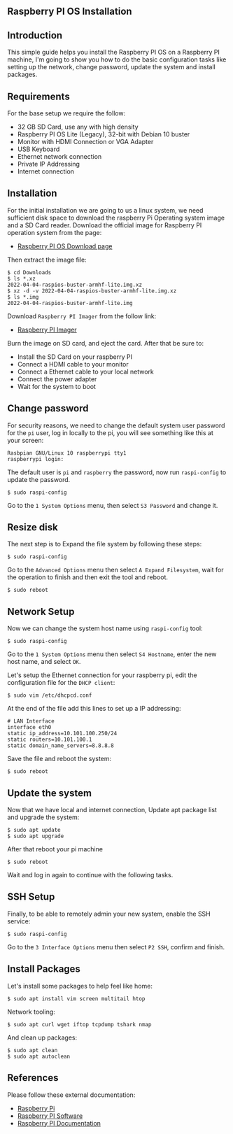 ## Raspberry PI OS Installation

## Introduction

This simple guide helps you install the Raspberry PI OS on a Raspberry PI machine, I'm going to show you how to do
the basic configuration tasks like setting up the network, change password, update the system and install packages.

## Requirements

For the base setup we require the follow:

 * 32 GB SD Card, use any with high density
 * Raspberry PI OS Lite (Legacy), 32-bit with Debian 10 buster
 * Monitor with HDMI Connection or VGA Adapter
 * USB Keyboard
 * Ethernet network connection
 * Private IP Addressing
 * Internet connection

## Installation

For the initial installation we are going to us a linux system, we need sufficient disk space to download the raspberry
Pi Operating system image and a SD Card reader.  Download the official image for Raspberry PI operation system from
the page:

 * [Raspberry PI OS Download page](https://www.raspberrypi.com/software/operating-systems/)

Then extract the image file:

```
$ cd Downloads
$ ls *.xz
2022-04-04-raspios-buster-armhf-lite.img.xz
$ xz -d -v 2022-04-04-raspios-buster-armhf-lite.img.xz
$ ls *.img
2022-04-04-raspios-buster-armhf-lite.img
```

Download `Raspberry PI Imager` from the follow link:

 * [Raspberry PI Imager](https://www.raspberrypi.com/software/)

Burn the image on SD card, and eject the card. After that be sure to:

 * Install the SD Card on your raspberry PI
 * Connect a HDMI cable to your monitor
 * Connect a Ethernet cable to your local network
 * Connect the power adapter
 * Wait for the system to boot

## Change password

For security reasons, we need to change the default system user password for the `pi` user, log in locally to the
pi, you will see something like this at your screen:

```
Rasbpian GNU/Linux 10 raspberrypi tty1
raspberrypi login:
```

The default user is `pi` and `raspberry` the password, now run `raspi-config` to update the password.

```
$ sudo raspi-config
```

Go to the `1 System Options` menu, then select `S3 Password` and change it.

## Resize disk

The next step is to Expand the file system by following these steps:

```
$ sudo raspi-config
```

Go to the `Advanced Options` menu then select `A Expand Filesystem`, wait for the operation to finish and then exit
the tool and reboot.

```
$ sudo reboot
```

## Network Setup

Now we can change the system host name using `raspi-config` tool:

```
$ sudo raspi-config
```

Go to the `1 System Options` menu then select `S4 Hostname`, enter the new host name, and select `OK`.

Let's setup the Ethernet connection for your raspberry pi, edit the configuration file for the `DHCP client`:

```
$ sudo vim /etc/dhcpcd.conf
```

At the end of the file add this lines to set up a IP addressing:

```
# LAN Interface
interface eth0
static ip_address=10.101.100.250/24
static routers=10.101.100.1
static domain_name_servers=8.8.8.8
```

Save the file and reboot the system:

```
$ sudo reboot
```

## Update the system

Now that we have local and internet connection, Update apt package list and upgrade the system:

```
$ sudo apt update
$ sudo apt upgrade
```

After that reboot your pi machine

```
$ sudo reboot
```

Wait and log in again to continue with the following tasks.

## SSH Setup

Finally, to be able to remotely admin your new system, enable the SSH service:

```
$ sudo raspi-config
```

Go to the `3 Interface Options` menu then select `P2 SSH`, confirm and finish.

## Install Packages

Let's install some packages to help feel like home:

```
$ sudo apt install vim screen multitail htop
```

Network tooling:

```
$ sudo apt curl wget iftop tcpdump tshark nmap
```

And clean up packages:

```
$ sudo apt clean
$ sudo apt autoclean
```

## References

Please follow these external documentation:

 * [Raspberry Pi](https://www.raspberrypi.com/)
 * [Raspberry PI Software](https://www.raspberrypi.com/software/)
 * [Raspberry PI Documentation](https://www.raspberrypi.com/documentation/)
